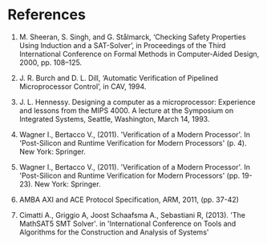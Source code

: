 # References

1. M. Sheeran, S. Singh, and G. Stålmarck, ‘Checking Safety Properties Using Induction and a SAT-Solver’, in Proceedings of the Third International Conference on Formal Methods in Computer-Aided Design, 2000, pp. 108–125.


2. J. R. Burch and D. L. Dill, ‘Automatic Verification of Pipelined Microprocessor Control’, in CAV, 1994.

3. J. L. Hennessy. Designing a computer as a microprocessor: Experience and lessons from the MIPS 4000. A lecture at the Symposium on Integrated Systems, Seattle, Washington, March 14, 1993.


4. Wagner I., Bertacco V., (2011). 'Verification of a Modern Processor'. In 'Post-Silicon and Runtime Verification for Modern Processors' (p. 4). New York: Springer. 

5. Wagner I., Bertacco V., (2011). 'Verification of a Modern Processor'. In 'Post-Silicon and Runtime Verification for Modern Processors' (pp. 19-23). New York: Springer. 

6. AMBA AXI and ACE Protocol Specification, ARM, 2011, (pp. 37-42)


7. Cimatti A., Griggio A, Joost Schaafsma A., Sebastiani R, (2013). 'The MathSAT5 SMT Solver'. in 'International Conference on Tools and Algorithms for the Construction and Analysis of Systems'